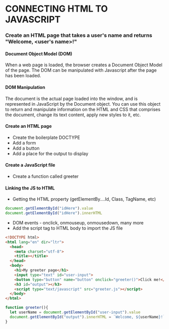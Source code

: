# CONNECTING HTML TO JAVASCRIPT 

### Create an HTML page that takes a user's name and returns "Welcome, <user's name>!"

#### Document Object Model (DOM)
When a web page is loaded, the browser creates a Document Object Model of the page. The DOM can be manipulated with Javascript after the page has been loaded.

#### DOM Manipulation
The document is the actual page loaded into the window, and is represented in JavaScript by the Document object. You can use this object to return and manipulate information on the HTML and CSS that comprises the document, change its text content, apply new styles to it, etc.


#### Create an HTML page
- Create the boilerplate DOCTYPE
- Add a form
- Add a button
- Add a place for the output to display

#### Create a JavaScript file
- Create a function called greeter

#### Linking the JS to HTML
- Getting the HTML property (getElementBy....Id, Class, TagName, etc)
```javascript
document.getElementById("idHere").value
document.getElementById("idHere").innerHTML
```

- DOM events - onclick, onmouseup, onmousedown, many more
- Add the script tag to HTML body to import the JS file


```HTML
<!DOCTYPE html>
<html lang="en" dir="ltr">
  <head>
    <meta charset="utf-8">
    <title></title>
  </head>
  <body>
    <h1>My greeter page</h1>
    <input type="text" id="user-input">
    <button type="button" name="button" onclick="greeter()">Click me!</button>
    <h3 id="output"></h3>
    <script type="text/javascript" src="greeter.js"></script>
  </body>
</html>
```
```javascript
function greeter(){
  let userName = document.getElementById("user-input").value
  document.getElementById("output").innerHTML = `Welcome, ${userName}!`
}
```
